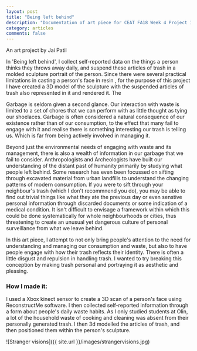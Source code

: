```yaml
---
layout: post
title: "Being left behind"
description: "Documentation of art piece for CEAT FA18 Week 4 Project 1"
category: articles
comments: false
---
```


An art project by Jai Patil

In 'Being left behind', I collect self-reported data on the things a person thinks they throws away daily, and suspend these articles
of trash in a molded sculpture portrait of the person. Since there were several practical limitations in casting a person's face in resin
, for the purpose of this project I have created a 3D model of the sculpture with the suspended articles of trash also represented in it 
and rendered it.
The 

Garbage is seldom given a second glance. Our interaction with waste is limited to a set of chores that we 
can perform with as little thought as tying our shoelaces. Garbage is often considered a natural consequence of our existence rather
than of our consumption, to the effect that many fail to engage with it and realise there is something interesting our trash is telling us. 
Which is far from being actively involved in managing it.

Beyond just the environmental needs of engaging with waste and its management, there is also a wealth of information in our garbage that
we fail to consider. Anthropologists and Archeologists have built our understanding of the distant past of humanity primarily by studying
what people left behind. Some research has even been focussed on sifting through excavated material from urban landfills to understand the
changing patterns of modern consumption.
If you were to sift through your neighbour's trash (which I don't recommnend you do), you may be
able to find out trivial things like what they ate the previous day or even senstive personal information through discarded documents
or some indication of a medical condition. It isn't difficult to envisage a framework within which this could be done systematically
for whole neighbourhoods or cities, thus threatening to create an unusual yet dangerous culture of personal surveillance from what we
leave behind.  

In this art piece, I attempt to not only bring people's attention to the need for understanding and managing our consumption and waste,
but also to have people engage with how their trash reflects their identity. There is often a little disgust and repulsion in handling
trash. I wanted to try breaking this conception by making trash personal and portraying it as aesthetic and pleasing.

### How I made it:

I used a Xbox kinect sensor to create a 3D scan of a person's face using ReconstructMe software. I then collected self-reported 
information through a form about people's daily waste habits. As I only studied students at Olin, a lot of the household waste of cooking
and cleaning was absent from their personally generated trash. I then 3d modelled the articles of trash, and then positioned them within
the person's sculpture.

![Stranger visions]({{ site.url }}/images/strangervisions.jpg) 
